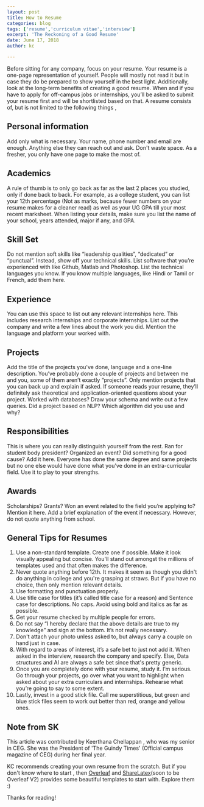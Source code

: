 ```yaml
---
layout: post
title: How to Resume
categories: blog
tags: ['resume','curriculum vitae','interview']
excerpt: 'The Reckoning of a Good Resume'
date: June 17, 2018
author: kc

---
```


Before sitting for any company, focus on your resume. Your resume is a one-page representation of yourself. People will mostly not read it but in case they do be prepared to show yourself in the best light. Additionally, look at the long-term benefits of creating a good resume. When and if you have to apply for off-campus jobs or internships, you’ll be asked to submit your resume first and will be shortlisted based on that. A resume consists of, but is not limited to the following things ,

## Personal information

Add only what is necessary. Your name, phone number and email are enough. Anything else they can reach out and ask. Don't waste space. As a fresher, you only have one page to make the most of.

## Academics

A rule of thumb is to only go back as far as the last 2 places you studied, only if done back to back. For example, as a college student, you can list your 12th percentage (Not as marks, because fewer numbers on your resume makes for a cleaner read) as well as your UG GPA till your most recent marksheet. When listing your details, make sure you list the name of your school, years attended, major if any, and GPA.

## Skill Set

Do not mention soft skills like “leadership qualities”, “dedicated” or “punctual”. Instead, show off your technical skills. List software that you’re experienced with like Github, Matlab and Photoshop. List the technical languages you know. If you know multiple languages, like Hindi or Tamil or French, add them here.

## Experience

You can use this space to list out any relevant internships here. This includes research internships and corporate internships. List out the company and write a few lines about the work you did. Mention the language and platform your worked with.

## Projects

Add the title of the projects you've done, language and a one-line description. You’ve probably done a couple of projects and between me and you, some of them aren’t exactly “projects”. Only mention projects that you can back up and explain if asked. If someone reads your resume, they’ll definitely ask theoretical and application-oriented questions about your project. Worked with databases? Draw your schema and write out a few queries. Did a project based on NLP? Which algorithm did you use and why?

## Responsibilities

This is where you can really distinguish yourself from the rest. Ran for student body president? Organized an event? Did something for a good cause? Add it here. Everyone has done the same degree and same projects but no one else would have done what you've done in an extra-curricular field. Use it to play to your strengths.

## Awards

Scholarships? Grants? Won an event related to the field you’re applying to? Mention it here. Add a brief explanation of the event if necessary. However, do not quote anything from school.

## General Tips for Resumes

1. Use a non-standard template. Create one if possible. Make it look visually appealing but concise. You'll stand out amongst the millions of templates used and that often makes the difference.
2. Never quote anything before 12th. It makes it seem as though you didn't do anything in college and you're grasping at straws. But if you have no choice, then only mention relevant details.
3. Use formatting and punctuation properly.
4. Use title case for titles (it’s called title case for a reason) and Sentence case for descriptions. No caps. Avoid using bold and italics as far as possible.
5. Get your resume checked by multiple people for errors.
6. Do not say “I hereby declare that the above details are true to my knowledge” and sign at the bottom. It’s not really necessary.
7. Don't attach your photo unless asked to, but always carry a couple on hand just in case.
8. With regard to areas of interest, it’s a safe bet to just not add it. When asked in the interview, research the company and specify. Else, Data structures and AI are always a safe bet since that's pretty generic.
9. Once you are completely done with your resume, study it. I’m serious. Go through your projects, go over what you want to highlight when asked about your extra curriculars and internships. Rehearse what you’re going to say to some extent.
10. Lastly, invest in a good stick file. Call me superstitious, but green and blue stick files seem to work out better than red, orange and yellow ones.

## Note from SK

This article was contributed by Keerthana Chellappan , who was my senior in CEG. She was the President of 'The Guindy Times' (Official campus magazine of CEG) during her final year.

KC recommends creating your own resume from the scratch. But if you don't know where to start , then [Overleaf](https://www.overleaf.com/) and [ShareLatex](https://www.sharelatex.com/)(soon to be Overleaf V2) provides some beautiful templates to start with. Explore them :)

Thanks for reading!

